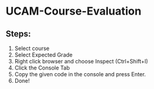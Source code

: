 # UCAM-Course-Evaluation

## Steps:
1. Select course
2. Select Expected Grade
3. Right click browser and choose Inspect (Ctrl+Shift+I)
4. Click the Console Tab
5. Copy the given code in the console and press Enter.
6. Done!
